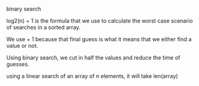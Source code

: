 binary search

log2(n) + 1 is the formula that we use to calculate the worst
case scenario of searches in a sorted array.

We use + 1 because that final guess is what it means that we
either find a value or not.

Using binary search, we cut in half the values 
and reduce the time of guesses.

using a linear search of an array of n elements, it will
take len(array) 